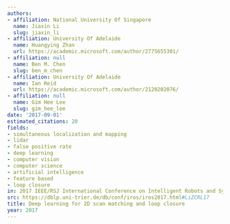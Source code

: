 ```yaml
---
authors:
- affiliation: National University Of Singapore
  name: Jiaxin Li
  slug: jiaxin_li
- affiliation: University Of Adelaide
  name: Huangying Zhan
  url: https://academic.microsoft.com/author/2775655301/
- affiliation: null
  name: Ben M. Chen
  slug: ben_m_chen
- affiliation: University Of Adelaide
  name: Ian Reid
  url: https://academic.microsoft.com/author/2120202076/
- affiliation: null
  name: Gim Hee Lee
  slug: gim_hee_lee
date: '2017-09-01'
estimated_citations: 20
fields:
- simultaneous localization and mapping
- lidar
- false positive rate
- deep learning
- computer vision
- computer science
- artificial intelligence
- feature based
- loop closure
in: 2017 IEEE/RSJ International Conference on Intelligent Robots and Systems (IROS)
src: https://dblp.uni-trier.de/db/conf/iros/iros2017.html#LiZCRL17
title: Deep learning for 2D scan matching and loop closure
year: 2017
---
```

